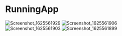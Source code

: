 # RunningApp


![Screenshot_1625561929](https://user-images.githubusercontent.com/26745548/124573008-f730c400-de6a-11eb-814c-e17988253979.png)
![Screenshot_1625561906](https://user-images.githubusercontent.com/26745548/124573033-fd26a500-de6a-11eb-86d6-9c0469bc614a.png)
![Screenshot_1625561903](https://user-images.githubusercontent.com/26745548/124573037-fdbf3b80-de6a-11eb-99b0-73979da37b6d.png)
![Screenshot_1625561899](https://user-images.githubusercontent.com/26745548/124573041-fe57d200-de6a-11eb-8f7f-48bd86849c6d.png)
